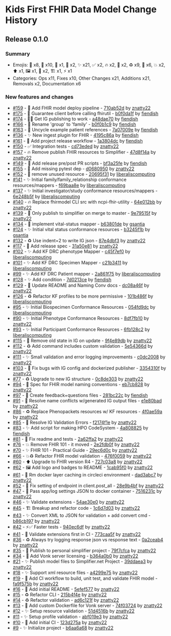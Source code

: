 # Kids First FHIR Data Model Change History

## Release 0.1.0

### Summary

- Emojis: 👷 x8, 🐛 x10, 🚚 x1, 🔧 x2, ✨ x21, ✅ x2, 🔥 x2, 🚧 x2, ♻️ x9, 📝 x6, 💥 x2, ⬆️ x1, 🖼 x1, 🐳 x2, 🏗 x1, ⚡️ x1
- Categories: Ops x11, Fixes x10, Other Changes x21, Additions x21, Removals x2, Documentation x6

### New features and changes

- [#159](https://github.com/kids-first/kf-model-fhir/pull/159) - 👷 Add FHIR model deploy pipeline - [710ab52d](https://github.com/kids-first/kf-model-fhir/commit/710ab52d207faef1f5b74a3b985279815cc86f7a) by [znatty22](https://github.com/znatty22)
- [#175](https://github.com/kids-first/kf-model-fhir/pull/175) - 🐛 Guarantee client before calling fhirutil - [b0f0da1f](https://github.com/kids-first/kf-model-fhir/commit/b0f0da1f88c58ac3372296820683769daa29dc90) by [fiendish](https://github.com/fiendish)
- [#174](https://github.com/kids-first/kf-model-fhir/pull/174) - 🐛👷 Get IG publishing to work - [a48dae70](https://github.com/kids-first/kf-model-fhir/commit/a48dae702d006ac2ea0e7e768a58aed9b756e036) by [fiendish](https://github.com/fiendish)
- [#166](https://github.com/kids-first/kf-model-fhir/pull/166) - 🚚 Rename 'group' to 'family' - [b0f0b1c9](https://github.com/kids-first/kf-model-fhir/commit/b0f0b1c9770e0e109468eea4b91b3830fd4bbd39) by [fiendish](https://github.com/fiendish)
- [#163](https://github.com/kids-first/kf-model-fhir/pull/163) - 🔧 Uncycle example patient references - [7a07009e](https://github.com/kids-first/kf-model-fhir/commit/7a07009ed04e5ef3d392a6faf07c49eb2b542802) by [fiendish](https://github.com/fiendish)
- [#136](https://github.com/kids-first/kf-model-fhir/pull/136) - ✨ New ingest plugin for FHIR - [4195c86a](https://github.com/kids-first/kf-model-fhir/commit/4195c86a179ce17acc3949c46cf3917c072f278d) by [fiendish](https://github.com/fiendish)
- [#161](https://github.com/kids-first/kf-model-fhir/pull/161) - 👷 Add project release workflow - [1a3804dc](https://github.com/kids-first/kf-model-fhir/commit/1a3804dc39cc57b7c557c9093fdbdecfd22608d4) by [fiendish](https://github.com/fiendish)
- [#150](https://github.com/kids-first/kf-model-fhir/pull/150) - ✅ Integration tests - [cd73eded](https://github.com/kids-first/kf-model-fhir/commit/cd73eded847a947364899a1759ab9f3e5d30c10a) by [znatty22](https://github.com/znatty22)
- [#157](https://github.com/kids-first/kf-model-fhir/pull/157) - 🔥 Remove publish FHIR resources to Simplifier - [47d8f14a](https://github.com/kids-first/kf-model-fhir/commit/47d8f14a6cd84a5407a0263083f88eb2330e866d) by [znatty22](https://github.com/znatty22)
- [#149](https://github.com/kids-first/kf-model-fhir/pull/149) - 👷 Add release pre/post PR scripts - [bf3a25fe](https://github.com/kids-first/kf-model-fhir/commit/bf3a25fe2ad37a41ce1cef1869939eb9132517ad) by [fiendish](https://github.com/fiendish)
- [#155](https://github.com/kids-first/kf-model-fhir/pull/155) - 🐛 Add missing pytest dep - [d0680950](https://github.com/kids-first/kf-model-fhir/commit/d068095040ea8f07b00e465be9f0b444d9dcd68d) by [znatty22](https://github.com/znatty22)
- [#152](https://github.com/kids-first/kf-model-fhir/pull/152) - 🚧 remove unused resource - [20695f31](https://github.com/kids-first/kf-model-fhir/commit/20695f31235abbc1b377bb434ba38d86a219970d) by [liberaliscomputing](https://github.com/liberaliscomputing)
- [#141](https://github.com/kids-first/kf-model-fhir/pull/141) - ✨ Initial family/family_relationship conformance resources/mappers - [f69baa8e](https://github.com/kids-first/kf-model-fhir/commit/f69baa8ec24c74355395cb97b898f976e1fb7355) by [liberaliscomputing](https://github.com/liberaliscomputing)
- [#137](https://github.com/kids-first/kf-model-fhir/pull/137) - ✨ Initial investigator/study conformance resources/mappers - [6e248b5f](https://github.com/kids-first/kf-model-fhir/commit/6e248b5fdebcaeedbf9e1a839dc921964fd925e1) by [liberaliscomputing](https://github.com/liberaliscomputing)
- [#140](https://github.com/kids-first/kf-model-fhir/pull/140) - 🔥 Replace fhirmodel CLI src with ncpi-fhir-utility - [64e012bb](https://github.com/kids-first/kf-model-fhir/commit/64e012bb5673fd85bbd84b99062edf791e2e1023) by [znatty22](https://github.com/znatty22)
- [#139](https://github.com/kids-first/kf-model-fhir/pull/139) - 🐛 Only publish to simplifier on merge to master - [9e79515f](https://github.com/kids-first/kf-model-fhir/commit/9e79515fdaf566fd074bde3ad7b82c8bd7b34bd5) by [znatty22](https://github.com/znatty22)
- [#134](https://github.com/kids-first/kf-model-fhir/pull/134) - 🚧 implement vital-status mapper - [b63801de](https://github.com/kids-first/kf-model-fhir/commit/b63801deb02252fdb8cbece507468c31caf1977c) by [gsantia](https://github.com/gsantia)
- [#124](https://github.com/kids-first/kf-model-fhir/pull/124) - ✨ Initial vital status conformance resources - [b3245f1b](https://github.com/kids-first/kf-model-fhir/commit/b3245f1b51f4a66110522f036dc46b7e034b14b2) by [gsantia](https://github.com/gsantia)
- [#132](https://github.com/kids-first/kf-model-fhir/pull/132) - ♻️ Use indent=2 to write IG json - [87e4dbf3](https://github.com/kids-first/kf-model-fhir/commit/87e4dbf397f1f8ee8bb74ab0af0ed5fff0559232) by [znatty22](https://github.com/znatty22)
- [#117](https://github.com/kids-first/kf-model-fhir/pull/117) - 📝 Add release spec - [31a50e81](https://github.com/kids-first/kf-model-fhir/commit/31a50e813cc4c1ba7530007793c3a76b04e9bfe4) by [znatty22](https://github.com/znatty22)
- [#102](https://github.com/kids-first/kf-model-fhir/pull/102) - ✨ Add KF DRC phenotype Mapper - [c45f7ef0](https://github.com/kids-first/kf-model-fhir/commit/c45f7ef0014f65196076cc482ab8a599f7d4ccdb) by [liberaliscomputing](https://github.com/liberaliscomputing)
- [#101](https://github.com/kids-first/kf-model-fhir/pull/101) - ✨ Add KF DRC Specimen Mapper - [c21b3411](https://github.com/kids-first/kf-model-fhir/commit/c21b341116f1208e2c345ef2d0db83805afa3fb0) by [liberaliscomputing](https://github.com/liberaliscomputing)
- [#99](https://github.com/kids-first/kf-model-fhir/pull/99) - ✨ Add KF DRC Patient mapper - [2a861f75](https://github.com/kids-first/kf-model-fhir/commit/2a861f750f777448116e8a2675dd584cdcf9b5c9) by [liberaliscomputing](https://github.com/liberaliscomputing)
- [#128](https://github.com/kids-first/kf-model-fhir/pull/128) - ✨ Add condition - [7d0213ce](https://github.com/kids-first/kf-model-fhir/commit/7d0213ced9c0292d39e38aa98f1963816e39f8ce) by [fiendish](https://github.com/fiendish)
- [#129](https://github.com/kids-first/kf-model-fhir/pull/129) - 📝 Update README and Naming Conv docs - [dc08a46f](https://github.com/kids-first/kf-model-fhir/commit/dc08a46f239621a338086015c5a76bba5af1ecfc) by [znatty22](https://github.com/znatty22)
- [#126](https://github.com/kids-first/kf-model-fhir/pull/126) - ♻️ Refactor KF profiles to be more permissive - [101b486f](https://github.com/kids-first/kf-model-fhir/commit/101b486f32532d51ebd0b9e31c57fb769b906cb7) by [liberaliscomputing](https://github.com/liberaliscomputing)
- [#95](https://github.com/kids-first/kf-model-fhir/pull/95) - ✨ Initial Biospecimen Conformance Resources - [054fd9dc](https://github.com/kids-first/kf-model-fhir/commit/054fd9dc02c96fbb7b2c8d22e2a89ea1082f3b82) by [liberaliscomputing](https://github.com/liberaliscomputing)
- [#90](https://github.com/kids-first/kf-model-fhir/pull/90) - ✨ Initial Phenotype Conformance Resources - [8df7fb10](https://github.com/kids-first/kf-model-fhir/commit/8df7fb1061d51692d1842264a51955f75a67571d) by [znatty22](https://github.com/znatty22)
- [#93](https://github.com/kids-first/kf-model-fhir/pull/93) - ✨ Initial Participant Conformance Resources - [6fb128c2](https://github.com/kids-first/kf-model-fhir/commit/6fb128c208f1dfa058605d6361d101ee46131696) by [liberaliscomputing](https://github.com/liberaliscomputing)
- [#115](https://github.com/kids-first/kf-model-fhir/pull/115) - 🐛 Remove old state in IG on update - [9f4e89db](https://github.com/kids-first/kf-model-fhir/commit/9f4e89dbd9d1bc75f1d7b82902f047e7eb3b0d91) by [znatty22](https://github.com/znatty22)
- [#112](https://github.com/kids-first/kf-model-fhir/pull/112) - ♻️  Add command includes custom validation - [5e54366d](https://github.com/kids-first/kf-model-fhir/commit/5e54366d5e362ec2a62291bfd1fa0ac28cd088df) by [znatty22](https://github.com/znatty22)
- [#111](https://github.com/kids-first/kf-model-fhir/pull/111) - ✨ Small validation and error logging improvements - [c0dc2008](https://github.com/kids-first/kf-model-fhir/commit/c0dc2008a22f0f36ef588f4ee7665c18e622b38b) by [znatty22](https://github.com/znatty22)
- [#103](https://github.com/kids-first/kf-model-fhir/pull/103) - 🐛 Fix bugs with IG config and dockerized publisher - [3354310f](https://github.com/kids-first/kf-model-fhir/commit/3354310f2d92288b234890ac0aeb1241c71c250c) by [znatty22](https://github.com/znatty22)
- [#77](https://github.com/kids-first/kf-model-fhir/pull/77) - ♻️ Upgrade to new IG structure - [0c8de303](https://github.com/kids-first/kf-model-fhir/commit/0c8de3038dc4c75920fac9f430c7ddb11e8d168b) by [znatty22](https://github.com/znatty22)
- [#94](https://github.com/kids-first/kf-model-fhir/pull/94) - 📝 Spec for FHIR model naming conventions - [eb7cb828](https://github.com/kids-first/kf-model-fhir/commit/eb7cb8282ffac6a3522045de74d959465d6200b1) by [znatty22](https://github.com/znatty22)
- [#97](https://github.com/kids-first/kf-model-fhir/pull/97) - 📝 Create feedback+questions files - [281bc22c](https://github.com/kids-first/kf-model-fhir/commit/281bc22cfa722b4f83707810455963c3172de902) by [fiendish](https://github.com/fiendish)
- [#91](https://github.com/kids-first/kf-model-fhir/pull/91) - 🐛 Resolve name conflicts w/generated IG output files - [e1e80bad](https://github.com/kids-first/kf-model-fhir/commit/e1e80badea67cce561834c89f97abbd54606549b) by [znatty22](https://github.com/znatty22)
- [#86](https://github.com/kids-first/kf-model-fhir/pull/86) - ♻️ Replace Phenopackets resources w/ KF resources - [4f0ae59a](https://github.com/kids-first/kf-model-fhir/commit/4f0ae59a6cefda4c39998dbf551ce6cd379bd5e6) by [znatty22](https://github.com/znatty22)
- [#85](https://github.com/kids-first/kf-model-fhir/pull/85) - 🔧 Resolve IG Validation Errors - [f2174f1e](https://github.com/kids-first/kf-model-fhir/commit/f2174f1eea0a263fd1e26a096e02ad7351794155) by [znatty22](https://github.com/znatty22)
- [#83](https://github.com/kids-first/kf-model-fhir/pull/83) - ✨ Add script for making HPO CodeSystem - [4a808825](https://github.com/kids-first/kf-model-fhir/commit/4a80882591685a8ba51b1bc5484af047e7d7b849) by [fiendish](https://github.com/fiendish)
- [#81](https://github.com/kids-first/kf-model-fhir/pull/81) - 🐛 Fix readme and tests - [2a62ffa2](https://github.com/kids-first/kf-model-fhir/commit/2a62ffa261d31a6a9bfa8dfcd0c867c84bd8d6ae) by [znatty22](https://github.com/znatty22)
- [#76](https://github.com/kids-first/kf-model-fhir/pull/76) - 💥 Remove FHIR 101 - it moved - [2e2fdb0f](https://github.com/kids-first/kf-model-fhir/commit/2e2fdb0f9e4fbbd2131c03b4f5b6fa28ab465eec) by [znatty22](https://github.com/znatty22)
- [#70](https://github.com/kids-first/kf-model-fhir/pull/70) - ✨ FHIR 101 - Practical Guide - [29ec6d0c](https://github.com/kids-first/kf-model-fhir/commit/29ec6d0c8192978453b1fe82fd933c0d1517495a) by [znatty22](https://github.com/znatty22)
- [#66](https://github.com/kids-first/kf-model-fhir/pull/66) - 💥♻️ Refactor FHIR model validation - [476f0059](https://github.com/kids-first/kf-model-fhir/commit/476f0059df49b7805a68ea163c2c4823b5a06ffe) by [znatty22](https://github.com/znatty22)
- [#60](https://github.com/kids-first/kf-model-fhir/pull/60) - ⬆️ Upgrade to FHIR version R4 - [727c03a8](https://github.com/kids-first/kf-model-fhir/commit/727c03a8eb17840d4a50324aa4aa26209e45e505) by [znatty22](https://github.com/znatty22)
- [#62](https://github.com/kids-first/kf-model-fhir/pull/62) - 🖼 Add logo and badges to README - [1cab95f0](https://github.com/kids-first/kf-model-fhir/commit/1cab95f088efc0b599434842253c1c9b4a62e1b8) by [znatty22](https://github.com/znatty22)
- [#61](https://github.com/kids-first/kf-model-fhir/pull/61) - 👷 Rm docker layer caching in circleci environment - [dad3abc7](https://github.com/kids-first/kf-model-fhir/commit/dad3abc75c1294d010034af4f1332570327aae35) by [znatty22](https://github.com/znatty22)
- [#52](https://github.com/kids-first/kf-model-fhir/pull/52) - 🐛 Fix setting of endpoint in client.post_all - [28e9b4bf](https://github.com/kids-first/kf-model-fhir/commit/28e9b4bfa7559c1bb1a1319086fe91bf53c0790f) by [znatty22](https://github.com/znatty22)
- [#47](https://github.com/kids-first/kf-model-fhir/pull/47) - 🐳 Pass app/log settings JSON to docker container - [7516231c](https://github.com/kids-first/kf-model-fhir/commit/7516231c412078d7b5f6f58b35ea604666243293) by [znatty22](https://github.com/znatty22)
- [#46](https://github.com/kids-first/kf-model-fhir/pull/46) - ✨ Validate extensions - [54ae30e0](https://github.com/kids-first/kf-model-fhir/commit/54ae30e027db6b22ad6626563201b606bc45b35b) by [znatty22](https://github.com/znatty22)
- [#45](https://github.com/kids-first/kf-model-fhir/pull/45) - 🏗 Breakup and refactor code - [1c6d7d03](https://github.com/kids-first/kf-model-fhir/commit/1c6d7d038aaffda91211657c8569ca38d1542831) by [znatty22](https://github.com/znatty22)
- [#43](https://github.com/kids-first/kf-model-fhir/pull/43) - ✨ Convert XML to JSON for validation + add convert cmd - [b86cb197](https://github.com/kids-first/kf-model-fhir/commit/b86cb197b279d8bcbf38fe32c73ee4236923aa65) by [znatty22](https://github.com/znatty22)
- [#42](https://github.com/kids-first/kf-model-fhir/pull/42) - ⚡️✅ Faster tests - [940ec6df](https://github.com/kids-first/kf-model-fhir/commit/940ec6dffac8ad900ec9bdb844270465e17ffbf5) by [znatty22](https://github.com/znatty22)
- [#41](https://github.com/kids-first/kf-model-fhir/pull/41) - 👷 Validate extensions first in CI - [773caa5f](https://github.com/kids-first/kf-model-fhir/commit/773caa5f1ad70b346e9d12598da55203c44dfd8b) by [znatty22](https://github.com/znatty22)
- [#36](https://github.com/kids-first/kf-model-fhir/pull/36) - ♻️ Always try logging response json vs response text - [0a2ceab4](https://github.com/kids-first/kf-model-fhir/commit/0a2ceab4aaabd38f0e8460149391fe3662214dab) by [znatty22](https://github.com/znatty22)
- [#35](https://github.com/kids-first/kf-model-fhir/pull/35) - 📝 Publish to personal simplifier project - [79f7cfca](https://github.com/kids-first/kf-model-fhir/commit/79f7cfcacf145c9e46b5fe9e26b9699da0f37e30) by [znatty22](https://github.com/znatty22)
- [#34](https://github.com/kids-first/kf-model-fhir/pull/34) - 🐛 Add Vonk server licensing - [b364a0b0](https://github.com/kids-first/kf-model-fhir/commit/b364a0b02ae7a982927a0aa884105dc8f1ad908a) by [znatty22](https://github.com/znatty22)
- [#21](https://github.com/kids-first/kf-model-fhir/pull/21) - ✨ Publish model files to Simplifier.net Project - [39ddaea3](https://github.com/kids-first/kf-model-fhir/commit/39ddaea3e4729937a92d0b451f0b6af0c7c74f8e) by [znatty22](https://github.com/znatty22)
- [#18](https://github.com/kids-first/kf-model-fhir/pull/18) - ✨ Support xml resource files - [a4299e75](https://github.com/kids-first/kf-model-fhir/commit/a4299e7533576394aba06f9b91d68186a1cf819c) by [znatty22](https://github.com/znatty22)
- [#19](https://github.com/kids-first/kf-model-fhir/pull/19) - 👷 Add CI workflow to build, unit test, and validate FHIR model - [fa9f575b](https://github.com/kids-first/kf-model-fhir/commit/fa9f575baa33fb2e35d995a1682974fc3c921970) by [znatty22](https://github.com/znatty22)
- [#16](https://github.com/kids-first/kf-model-fhir/pull/16) - 📝 Add initial README - [5efef577](https://github.com/kids-first/kf-model-fhir/commit/5efef577d6064ed5b71181f61bbeefb5e6f7fce8) by [znatty22](https://github.com/znatty22)
- [#15](https://github.com/kids-first/kf-model-fhir/pull/15) - ♻️ Refactor CLI - [215b4f4e](https://github.com/kids-first/kf-model-fhir/commit/215b4f4e1ed359d359c4807ff53beafeec921f7c) by [znatty22](https://github.com/znatty22)
- [#14](https://github.com/kids-first/kf-model-fhir/pull/14) - ♻️ Refactor validation - [ad6c121f](https://github.com/kids-first/kf-model-fhir/commit/ad6c121ff588221b82d1ef9d21567aee43aa65b4) by [znatty22](https://github.com/znatty22)
- [#13](https://github.com/kids-first/kf-model-fhir/pull/13) - 🐳 Add custom Dockerfile for Vonk server - [74f03724](https://github.com/kids-first/kf-model-fhir/commit/74f037249930c489e7960333886640e8cff34f8e) by [znatty22](https://github.com/znatty22)
- [#12](https://github.com/kids-first/kf-model-fhir/pull/12) - ✨ Setup resource validation - [51d4516b](https://github.com/kids-first/kf-model-fhir/commit/51d4516b7f7481bbab8c72d8b2aa771f95a45777) by [znatty22](https://github.com/znatty22)
- [#11](https://github.com/kids-first/kf-model-fhir/pull/11) - ✨ Setup profile validation - [abf019e3](https://github.com/kids-first/kf-model-fhir/commit/abf019e3ff80963f9d29e92c6fa7594e146e2ba5) by [znatty22](https://github.com/znatty22)
- [#10](https://github.com/kids-first/kf-model-fhir/pull/10) - 👷 Add initial CI - [123d275a](https://github.com/kids-first/kf-model-fhir/commit/123d275a619f41fda74543ef0ba6512f24f36997) by [znatty22](https://github.com/znatty22)
- [#9](https://github.com/kids-first/kf-model-fhir/pull/9) - ✨ Initialize project - [b6aa6a68](https://github.com/kids-first/kf-model-fhir/commit/b6aa6a682b3263aa70025a62d50bf899206b2ea6) by [znatty22](https://github.com/znatty22)
